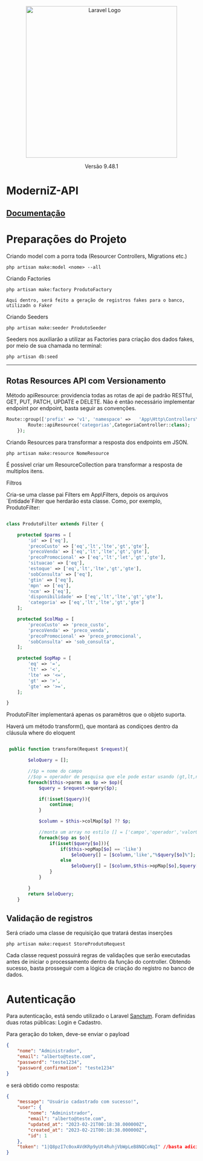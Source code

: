 <p align="center"><a href="https://laravel.com" target="_blank"><img src="https://raw.githubusercontent.com/laravel/art/master/logo-lockup/5%20SVG/2%20CMYK/1%20Full%20Color/laravel-logolockup-cmyk-red.svg" width="400" alt="Laravel Logo"></a></p>

<p align="center">
    Versão 9.48.1
<p>

# ModerniZ-API

## [Documentação](https://docs.google.com/document/d/1PGPLBDSXh5zsPUWpLjjr4X3nKOksqdv6UXW-PI07PKk/edit)

# Preparações do Projeto

Criando model com a porra toda (Resourcer Controllers, Migrations etc.)

    php artisan make:model <nome> --all

Criando Factories

    php artisan make:factory ProdutoFactory

    Aqui dentro, será feito a geração de registros fakes para o banco, utilizadn o Faker

Criando Seeders

    php artisan make:seeder ProdutoSeeder

Seeders nos auxiliarão a utilizar as Factories para criação dos dados fakes, por meio de sua chamada no terminal:

    php artisan db:seed

---

## Rotas Resources API com Versionamento

Método apiResource: providencia todas as rotas de api de padrão RESTful, GET, PUT, PATCH, UPDATE e DELETE. Não é então necessário implementar endpoint por endpoint, basta seguir as convenções.

```php
Route::group(['prefix' => 'v1', 'namespace' =>   'App\Http\Controllers\V1'],function(){
        Route::apiResource('categorias',CategoriaController::class);
    });
```

Criando Resources para transformar a resposta dos endpoints em JSON.

    php artisan make:resource NomeResource

É possível criar um ResourceCollection para transformar a resposta de multiplos itens.

Filtros

Cria-se uma classe pai Filters em App\Filters, depois os arquivos ´Entidade`Filter que herdarão esta classe. Como, por exemplo, ProdutoFilter:

```php

class ProdutoFilter extends Filter {

    protected $parms = [
        'id' => ['eq'],
        'precoCusto' => ['eq','lt','lte','gt','gte'],
        'precoVenda' => ['eq','lt','lte','gt','gte'],
        'precoPromocional' => ['eq','lt','let','gt','gte'],
        'situacao' => ['eq'],
        'estoque' => ['eq','lt','lte','gt','gte'],
        'sobConsulta' => ['eq'],
        'gtin' => ['eq'],
        'mpn' => ['eq'],
        'ncm' => ['eq'],
        'disponibilidade' => ['eq','lt','lte','gt','gte'],
        'categoria' => ['eq','lt','lte','gt','gte']
    ];

    protected $colMap = [
        'precoCusto' => 'preco_custo',
        'precoVenda' => 'preco_venda',
        'precoPromocional' => 'preco_promocional',
        'sobConsulta' => 'sob_consulta',
    ];

    protected $opMap = [
        'eq' => '=',
        'lt' => '<',
        'lte' => '<=',
        'gt' => '>',
        'gte' => '>=',
    ];

}

```

ProdutoFilter implementará apenas os paramêtros que o objeto suporta.

Haverá um método transform(), que montará as condiçoes dentro da cláusula where do eloquent

```php

 public function transform(Request $request){

        $eloQuery = [];

        //$p = nome do campo
        //$op = operador de pesquisa que ele pode estar usando (gt,lt,ne,eq)
        foreach($this->parms as $p => $op){
            $query = $request->query($p);

            if(!isset($query)){
                continue;
            }

            $column = $this->colMap[$p] ?? $p;

            //monta um array no estilo [] = ['campo','operador','valorQueryString'], da forma que é tratada pelo eloquent
            foreach($op as $o){
                if(isset($query[$o])){
                    if($this->opMap[$o] == 'like')
                        $eloQuery[] = [$column,'like',"%$query[$o]%"];
                    else
                        $eloQuery[] = [$column,$this->opMap[$o],$query[$o]];
                }
            }

        }
        return $eloQuery;
    }

```

## Validação de registros

Será criado uma classe de requisição que tratará destas inserções

    php artisan make:request StoreProdutoRequest

Cada classe request possuirá regras de validações que serão executadas antes de iniciar o processamento dentro da função do controller. Obtendo sucesso, basta prosseguir com a lógica de criação do registro no banco de dados.

# Autenticação

Para autenticação, está sendo utilizado o Laravel [Sanctum](https://laravel.com/docs/10.x/sanctum). Foram definidas duas rotas públicas: Login e Cadastro.

Para geração do token, deve-se enviar o payload

```json
{
    "nome": "Administrador",
    "email": "alberto@teste.com",
    "password": "teste1234",
    "password_confirmation": "teste1234"
}
```

e será obtido como resposta:

```json
{
    "message": "Usuário cadastrado com sucesso!",
    "user": {
        "nome": "Administrador",
        "email": "alberto@teste.com",
        "updated_at": "2023-02-21T00:18:38.000000Z",
        "created_at": "2023-02-21T00:18:38.000000Z",
        "id": 1
    },
    "token": "1|Q8pzI7c0oxAVdKRp9yUt4RuhjVbWpLeB8NQCoNqI" //basta adicioná-lo no cabeçalho de toda requisição que necessite de autenticação
}
```
